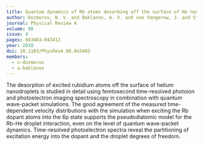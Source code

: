 ```yaml
---
title: Quantum dynamics of Rb atoms desorbing off the surface of He nanodroplets
author: Dozmorov, N. V. and Baklanov, A. V. and von Vangerow, J. and Stienkemeier, F. and Fordyce, J. A. M. and Mudrich, M.
journal: Physical Review A
volume: 98
issue: 4
pages: 043403-043412
year: 2018
doi: 10.1103/PhysRevA.98.043403
members:
  - n-dozmorov
  - a-baklanov
---
```

The desorption of excited rubidium atoms off the surface of helium nanodroplets 
is studied in detail using femtosecond time-resolved photoion and photoelectron imaging spectroscopy in 
combination with quantum wave-packet simulations. The good agreement of the measured time-dependent 
velocity distributions with the simulation when exciting the Rb dopant atoms into the 6p
state supports the pseudodiatomic model for the Rb-He droplet interaction, even on the level of 
quantum wave-packet dynamics. Time-resolved photoelectron spectra reveal the partitioning of excitation 
energy into the dopant and the droplet degrees of freedom.

